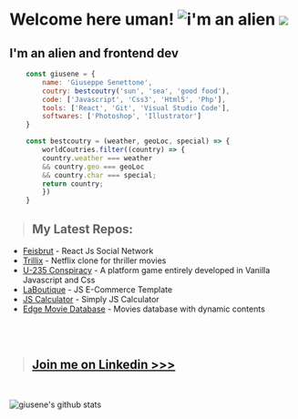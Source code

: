 # Welcome here uman! ![i'm an alien](https://img.icons8.com/external-icongeek26-linear-colour-icongeek26/64/000000/external-alien-space-icongeek26-linear-colour-icongeek26.png) ![](https://img.icons8.com/external-soft-fill-juicy-fish/60/000000/external-alien-space-exploration-soft-fill-soft-fill-juicy-fish-2.png)
## I'm an alien and frontend dev

``` javascript
    const giusene = {
        name: 'Giuseppe Senettone',
        coutry: bestcoutry('sun', 'sea', 'good food'),
        code: ['Javascript', 'Css3', 'Html5', 'Php'],
        tools: ['React', 'Git', 'Visual Studio Code'],
        softwares: ['Photoshop', 'Illustrator']
    }

    const bestcoutry = (weather, geoLoc, special) => {
        worldCoutries.filter((country) => {
        country.weather === weather 
        && country.geo === geoLoc
        && country.char === special;
        return country;
        })
    }
```
>## My Latest Repos:
- [Feisbrut](https://github.com/giusene/Feisbrut-React-Social) - React Js Social Network
- [Trillix](https://github.com/giusene/Thrillix) - Netflix clone for thriller movies
- [U-235 Conspiracy](https://github.com/giusene/U235-Conspiracy-the-game) - A platform game entirely developed in Vanilla Javascript and Css
- [LaBoutique](https://github.com/giusene/la-boutique) - JS E-Commerce Template
- [JS Calculator](https://github.com/giusene/JS-Calculator) - Simply JS Calculator
- [Edge Movie Database](https://github.com/giusene/Edgemony_Movies_Database) - Movies database with dynamic contents
<br>
<br>

>## [Join me on Linkedin >>>](https://www.linkedin.com/in/giuseppe-senettone-a9677246/)
<br>


![giusene's github stats](https://github-readme-stats.vercel.app/api?username=giusene&show_icons=true&theme=highcontrast)




